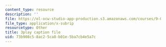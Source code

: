 ```yaml
---
content_type: resource
description: ''
file: https://ol-ocw-studio-app-production.s3.amazonaws.com/courses/9-04-sensory-systems-fall-2013/73b908c58ac25ca8b01e5ba7cb4e5a7c_n-NpJQgSLrk.vtt
file_type: application/x-subrip
resourcetype: Other
title: 3play caption file
uid: 73b908c5-8ac2-5ca8-b01e-5ba7cb4e5a7c
---
```

